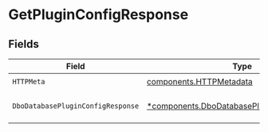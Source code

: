 # GetPluginConfigResponse


## Fields

| Field                                                                                                     | Type                                                                                                      | Required                                                                                                  | Description                                                                                               |
| --------------------------------------------------------------------------------------------------------- | --------------------------------------------------------------------------------------------------------- | --------------------------------------------------------------------------------------------------------- | --------------------------------------------------------------------------------------------------------- |
| `HTTPMeta`                                                                                                | [components.HTTPMetadata](../../models/components/httpmetadata.md)                                        | :heavy_check_mark:                                                                                        | N/A                                                                                                       |
| `DboDatabasePluginConfigResponse`                                                                         | [*components.DboDatabasePluginConfigResponse](../../models/components/dbodatabasepluginconfigresponse.md) | :heavy_minus_sign:                                                                                        | The request has succeeded.                                                                                |